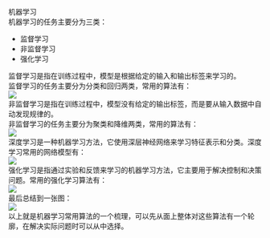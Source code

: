 机器学习<br />机器学习的任务主要分为三类：

- 监督学习
- 非监督学习
- 强化学习

监督学习是指在训练过程中，模型是根据给定的输入和输出标签来学习的。<br />监督学习的任务主要分为分类和回归两类，常用的算法有：<br />![](https://cdn.nlark.com/yuque/0/2023/png/396745/1672892978181-63751ee1-b5ac-4bbd-bfb9-f3fd8940cc8d.png#averageHue=%23f1f2f1&clientId=ue4682204-6455-4&from=paste&id=uc774cd57&originHeight=1051&originWidth=1080&originalType=url&ratio=1&rotation=0&showTitle=false&status=done&style=none&taskId=u05d229a6-ff8e-4387-9c8d-f450f15646b&title=)<br />非监督学习是指在训练过程中，模型没有给定的输出标签，而是要从输入数据中自动发现规律的。<br />非监督学习的任务主要分为聚类和降维两类，常用的算法有：<br />![](https://cdn.nlark.com/yuque/0/2023/png/396745/1672892978207-a505eb34-e09d-4331-8ffc-d5bab773ac1c.png#averageHue=%23f2f2f1&clientId=ue4682204-6455-4&from=paste&id=u54ccec0d&originHeight=903&originWidth=1080&originalType=url&ratio=1&rotation=0&showTitle=false&status=done&style=none&taskId=u6278e459-93be-4daf-8e3b-b52268bdb2b&title=)<br />深度学习是一种机器学习方法，它使用深层神经网络来学习特征表示和分类。深度学习常用的网络模型有：<br />![](https://cdn.nlark.com/yuque/0/2023/png/396745/1672892978276-450f7556-b669-4360-af42-a12e95332573.png#averageHue=%23f2f2f1&clientId=ue4682204-6455-4&from=paste&id=u13707631&originHeight=774&originWidth=998&originalType=url&ratio=1&rotation=0&showTitle=false&status=done&style=none&taskId=u0a14a491-6d72-4f83-9e89-82f1eb8f860&title=)<br />强化学习是指通过实验和反馈来学习的机器学习方法，它主要用于解决控制和决策问题。常用的强化学习算法有：<br />![](https://cdn.nlark.com/yuque/0/2023/png/396745/1672892978190-ba198667-a4b3-4930-9d3d-d03a87d1a371.png#averageHue=%23f1f2f1&clientId=ue4682204-6455-4&from=paste&id=u157f75d5&originHeight=968&originWidth=1080&originalType=url&ratio=1&rotation=0&showTitle=false&status=done&style=none&taskId=uf6f6c836-7dcd-4b5e-b1a3-9c50e3e7555&title=)<br />最后总结到一张图：<br />![](https://cdn.nlark.com/yuque/0/2023/png/396745/1672892978182-09016709-bef4-4960-9b96-03628a6695be.png#averageHue=%23f2f0ee&clientId=ue4682204-6455-4&from=paste&id=u91d058ba&originHeight=806&originWidth=1080&originalType=url&ratio=1&rotation=0&showTitle=false&status=done&style=none&taskId=u2c930848-cb72-4830-b465-976bc9f6bbc&title=)<br />以上就是机器学习常用算法的一个梳理，可以先从面上整体对这些算法有一个轮廓，在解决实际问题时可以从中选择。
